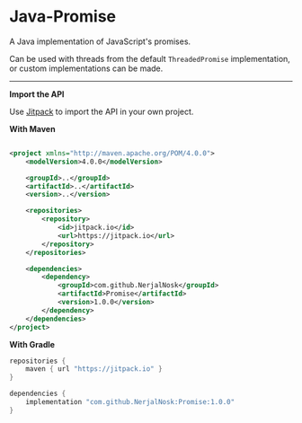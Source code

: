 # Java-Promise

A Java implementation of JavaScript's promises.

Can be used with threads from the default
`ThreadedPromise` implementation, or custom
implementations can be made.

---

**Import the API**

Use [Jitpack](https://jitpack.io/) to import the
API in your own project.

**With Maven**

```xml

<project xmlns="http://maven.apache.org/POM/4.0.0">
    <modelVersion>4.0.0</modelVersion>

    <groupId>..</groupId>
    <artifactId>..</artifactId>
    <version>..</version>

    <repositories>
        <repository>
            <id>jitpack.io</id>
            <url>https://jitpack.io</url>
        </repository>
    </repositories>

    <dependencies>
        <dependency>
            <groupId>com.github.NerjalNosk</groupId>
            <artifactId>Promise</artifactId>
            <version>1.0.0</version>
        </dependency>
    </dependencies>
</project>
```

**With Gradle**

```groovy
repositories {
    maven { url "https://jitpack.io" }
}

dependencies {
    implementation "com.github.NerjalNosk:Promise:1.0.0"
}
```